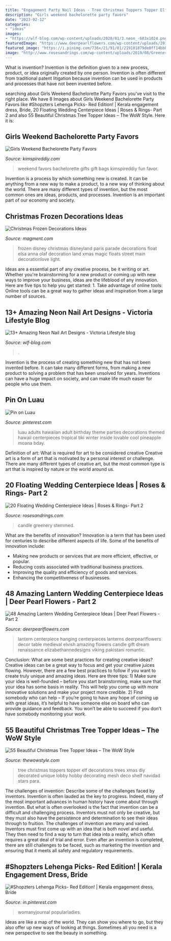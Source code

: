 ```yaml
---
title: "Engagement Party Nail Ideas - Tree Christmas Toppers Topper Elf Decorations Trees Xmas Diy Decorated Unique Lobby Hobby Decorating Mesh Deco Shelf Navidad Stars Para"
description: "Girls weekend bachelorette party favors"
date: "2023-02-12"
categories:
- "ideas"
images:
- "https://wlf-blog.com/wp-content/uploads/2020/01/3.neon_-683x1024.png"
featuredImage: "https://www.deerpearlflowers.com/wp-content/uploads/2015/05/Hanging-Lantern-Centerpiece.jpg"
featured_image: "https://i.pinimg.com/736x/21/91/81/219181879de0ff14bbb8e7ca548a410e.jpg"
image: "http://www.rosesandrings.com/wp-content/uploads/2019/08/Greenery-Floating-Candle-Centerpieces.jpg"
---
```



What is invention?
Invention is the definition given to a new process, product, or idea originally created by one person. Invention is often different from traditional patent litigation because invention can be used in products and processes that have not been invented before.

	

		
searching about Girls Weekend Bachelorette Party Favors you've visit to the right place. We have 8 Images about Girls Weekend Bachelorette Party Favors like #Shopzters Lehenga Picks- Red Edition! | Kerala engagement dress, Bride, 20 Floating Wedding Centerpiece Ideas | Roses &amp; Rings- Part 2 and also 55 Beautiful Christmas Tree Topper Ideas – The WoW Style. Here it is:
		
    
## Girls Weekend Bachelorette Party Favors

<img loading=lazy src="https://kimspireddiy.com/wp-content/uploads/2018/02/Girls-Weekend-Bachelorette-Party-Favors-1.jpg" onerror="this.onerror=null;this.src='https://tse3.mm.bing.net/th?id=OIP.MaDNwQvFVxuYU5Hph_iIOwHaPH&amp;pid=15.1';" alt="Girls Weekend Bachelorette Party Favors">

_Source: kimspireddiy.com_

>weekend favors bachelorette gifts gift bags kimspireddiy fun favor. 

	

Invention is a process by which something new is created. It can be anything from a new way to make a product, to a new way of thinking about the world. There are many different types of invention, but the most common ones are ideas, products, and processes. Invention is an important part of our economy and society.

    
## Christmas Frozen Decorations Ideas

<img loading=lazy src="https://www.magment.com/wp-content/uploads/2015/11/Christmas-Frozen-Decoration-9.jpg" onerror="this.onerror=null;this.src='https://tse2.mm.bing.net/th?id=OIP.XwyBMtBR4lyv-7IZUijacAHaLH&amp;pid=15.1';" alt="Christmas Frozen Decorations Ideas">

_Source: magment.com_

>frozen disney christmas disneyland paris parade decorations float elsa anna olaf decoration land xmas magic floats street main decorationlove light. 

	

Ideas are a essential part of any creative process, be it writing or art. Whether you're brainstorming for a new product or coming up with new ways to improve your business, ideas are the lifeblood of any innovation. Here are five tips to help you get started: 1. Take advantage of online tools: Online tools can be a great way to gather ideas and inspiration from a large number of sources.

    
## 13+ Amazing Neon Nail Art Designs - Viсtoria Lifestyle Blog

<img loading=lazy src="https://wlf-blog.com/wp-content/uploads/2020/01/3.neon_-683x1024.png" onerror="this.onerror=null;this.src='https://tse3.mm.bing.net/th?id=OIP.ALYeaASkS7ULxvDV8oNV1gHaLG&amp;pid=15.1';" alt="13+ Amazing Neon Nail Art Designs - Viсtoria Lifestyle blog">

_Source: wlf-blog.com_

>. 

	

Invention is the process of creating something new that has not been invented before. It can take many different forms, from making a new product to solving a problem that has been unsolved for years. Inventions can have a huge impact on society, and can make life much easier for people who use them.

    
## Pin On Luau

<img loading=lazy src="https://i.pinimg.com/736x/f2/83/6d/f2836d56919dc676c574bc48bc8ee203.jpg" onerror="this.onerror=null;this.src='https://tse1.mm.bing.net/th?id=OIP.qcIFR60Aihs0Tha6Mv-wOwHaLH&amp;pid=15.1';" alt="Pin on Luau">

_Source: pinterest.com_

>luau adults hawaiian adult birthday theme parties decorations themed hawaii centerpieces tropical tiki winter inside lovable cool pineapple moana bday. 

	

Definition of art: What is required for art to be considered creative
Creative art is a form of art that is motivated by a personal interest or challenge. There are many different types of creative art, but the most common type is art that is inspired by nature or the world around us.

    
## 20 Floating Wedding Centerpiece Ideas | Roses &amp; Rings- Part 2

<img loading=lazy src="http://www.rosesandrings.com/wp-content/uploads/2019/08/Greenery-Floating-Candle-Centerpieces.jpg" onerror="this.onerror=null;this.src='https://tse4.mm.bing.net/th?id=OIP.3fSx90YOFAQCALhVENxxVgHaLH&amp;pid=15.1';" alt="20 Floating Wedding Centerpiece Ideas | Roses &amp; Rings- Part 2">

_Source: rosesandrings.com_

>candle greenery stemmed. 

	

What are the benefits of innovation?
Innovation is a term that has been used for centuries to describe different aspects of life. Some of the benefits of innovation include: 
- Making new products or services that are more efficient, effective, or popular.
- Reducing costs associated with traditional business practices.
- Improving the quality and efficiency of goods and services. 
- Enhancing the competitiveness of businesses.

    
## 48 Amazing Lantern Wedding Centerpiece Ideas | Deer Pearl Flowers - Part 2

<img loading=lazy src="https://www.deerpearlflowers.com/wp-content/uploads/2015/05/Hanging-Lantern-Centerpiece.jpg" onerror="this.onerror=null;this.src='https://tse2.mm.bing.net/th?id=OIP.IV8So4tgjCzE7sGX-HWzwgHaLH&amp;pid=15.1';" alt="48 Amazing Lantern Wedding Centerpiece Ideas | Deer Pearl Flowers - Part 2">

_Source: deerpearlflowers.com_

>lantern centerpiece hanging centerpieces lanterns deerpearlflowers decor table medieval elvish amazing flowers candle gift dream renaissance elizabethannedesigns viking pakistani romantic. 

	

Conclusion: What are some best practices for creating creative ideas?
Creative ideas can be a great way to focus and get your creative juices flowing. However, there are a few best practices to follow if you want to create truly unique and amazing ideas. Here are three tips: 1) Make sure your idea is well-founded – before you start brainstorming, make sure that your idea has some basis in reality. This will help you come up with more innovative solutions and make your project more credible. 2) Find somebody who can help – If you’re going to have any hope of coming up with great ideas, it’s helpful to have someone else on board who can provide guidance and feedback. You won’t be able to succeed if you don’t have somebody monitoring your work.

    
## 55 Beautiful Christmas Tree Topper Ideas – The WoW Style

<img loading=lazy src="http://thewowstyle.com/wp-content/uploads/2014/11/309.jpg" onerror="this.onerror=null;this.src='https://tse3.mm.bing.net/th?id=OIP.7NtrsVDmVbW34HnFhehQ3gHaJ6&amp;pid=15.1';" alt="55 Beautiful Christmas Tree Topper Ideas – The WoW Style">

_Source: thewowstyle.com_

>tree christmas toppers topper elf decorations trees xmas diy decorated unique lobby hobby decorating mesh deco shelf navidad stars para. 

	

The challenges of invention: Describe some of the challenges faced by inventors.
Invention is often lauded as the key to progress. Indeed, many of the most important advances in human history have come about through invention. But what is often overlooked is the fact that invention can be a difficult and challenging process. Inventors must not only be creative, but they must also have the persistence and determination to see their ideas through to fruition.
The challenges of invention are many and varied. Inventors must first come up with an idea that is both novel and useful. They then need to find a way to turn that idea into a reality, which often requires a great deal of trial and error. Even after an invention is completed, there are still challenges to be faced, such as marketing the invention and ensuring that it meets all safety and regulatory requirements.

    
## #Shopzters Lehenga Picks- Red Edition! | Kerala Engagement Dress, Bride

<img loading=lazy src="https://i.pinimg.com/736x/21/91/81/219181879de0ff14bbb8e7ca548a410e.jpg" onerror="this.onerror=null;this.src='https://tse4.mm.bing.net/th?id=OIP.0JMC1DBz7hVBcKQMky4_mQHaLH&amp;pid=15.1';" alt="#Shopzters Lehenga Picks- Red Edition! | Kerala engagement dress, Bride">

_Source: in.pinterest.com_

>womanyjournal popularladies. 

	

Ideas are like a map of the world. They can show you where to go, but they also offer up new ways of looking at things. Sometimes all you need is a new perspective to see the beauty in something.

